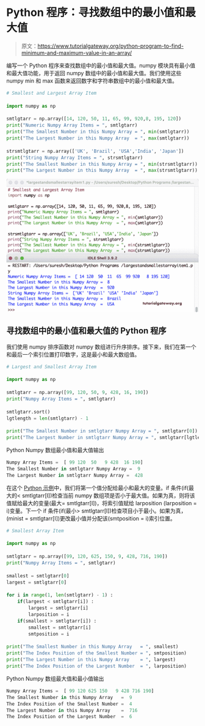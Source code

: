 # Python 程序：寻找数组中的最小值和最大值

> 原文：<https://www.tutorialgateway.org/python-program-to-find-minimum-and-maximum-value-in-an-array/>

编写一个 Python 程序来查找数组中的最小值和最大值。numpy 模块具有最小值和最大值功能，用于返回 numpy 数组中的最小值和最大值。我们使用这些 numpy min 和 max 函数来返回数字和字符串数组中的最小值和最大值。

```py
# Smallest and Largest Array Item

import numpy as np

smtlgtarr = np.array([14, 120, 50, 11, 65, 99, 920,8, 195, 120])
print("Numeric Numpy Array Items = ", smtlgtarr)
print("The Smallest Number in this Numpy Array = ", min(smtlgtarr))
print("The Largest Number in this Numpy Array  = ", max(smtlgtarr))

strsmtlgtarr = np.array(['UK', 'Brazil', 'USA','India', 'Japan'])
print("String Numpy Array Items = ", strsmtlgtarr)
print("The Smallest Number in this Numpy Array = ", min(strsmtlgtarr))
print("The Largest Number in this Numpy Array  = ", max(strsmtlgtarr))
```

![Python Program to Find Minimum and Maximum Vlaue in an Array 1](img/c6910bfaea16788af9bea4fe1da1fadf.png)

## 寻找数组中的最小值和最大值的 Python 程序

我们使用 numpy 排序函数对 numpy 数组进行升序排序。接下来，我们在第一个和最后一个索引位置打印数字，这是最小和最大数组值。

```py
# Largest and Smallest Array Item

import numpy as np

smtlgtarr = np.array([99, 120, 50, 9, 428, 16, 190])
print("Numpy Array Items = ", smtlgtarr)

smtlgtarr.sort()
lgtlength = len(smtlgtarr) - 1

print("The Smallest Number in smtlgtarr Numpy Array = ", smtlgtarr[0])
print("The Largest Number in smtlgtarr Numpy Array = ", smtlgtarr[lgtlength])
```

Python Numpy 数组最小值和最大值输出

```py
Numpy Array Items =  [ 99 120  50   9 428  16 190]
The Smallest Number in smtlgtarr Numpy Array =  9
The Largest Number in smtlgtarr Numpy Array =  428
```

在这个 [Python 示例](https://www.tutorialgateway.org/python-programming-examples/)中，我们将第一个值分配给最小和最大的变量。if 条件(if(最大的< smtlgtarr[I])检查当前 numpy 数组项是否小于最大值。如果为真，则将该值赋给最大的变量(最大= smtlgtarr[I])，将索引值赋给 larposition (larposition = i)变量。下一个 if 条件(if(最小> smtlgtarr[I])检查项目小于最小。如果为真，(minist = smtlgtarr[I])更改最小值并分配该(smtposition = i)索引位置。

```py
# Smallest Array Item

import numpy as np

smtlgtarr = np.array([99, 120, 625, 150, 9, 428, 716, 190])
print("Numpy Array Items = ", smtlgtarr)

smallest = smtlgtarr[0]
largest = smtlgtarr[0]

for i in range(1, len(smtlgtarr) - 1) :
    if(largest < smtlgtarr[i]) :
        largest = smtlgtarr[i]
        larposition = i
    if(smallest > smtlgtarr[i]) :
        smallest = smtlgtarr[i]
        smtposition = i

print("The Smallest Number in this Numpy Array   = ", smallest)
print("The Index Position of the Smallest Number = ", smtposition)
print("The Largest Number in this Numpy Array    = ", largest)
print("The Index Position of the Largest Number  = ", larposition)
```

Python Numpy 数组最大值和最小值输出

```py
Numpy Array Items =  [ 99 120 625 150   9 428 716 190]
The Smallest Number in this Numpy Array   =  9
The Index Position of the Smallest Number =  4
The Largest Number in this Numpy Array    =  716
The Index Position of the Largest Number  =  6
```